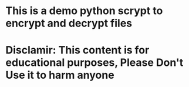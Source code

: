 # This is a demo python scrypt to encrypt and decrypt files 
# Disclamir: This content is for educational purposes,  Please Don't Use it to harm anyone
